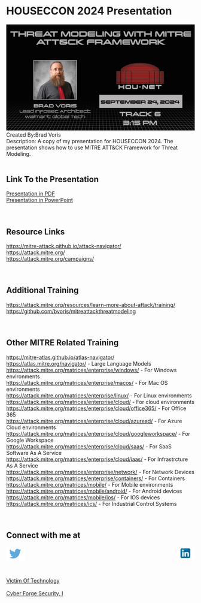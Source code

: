 
# HOUSECCON 2024 Presentation
<IMG SRC="https://github.com/bvoris/houseccon2024presentation/blob/main/flyer.jpg">
Created By:Brad Voris <BR />
Description: A copy of my presentation for HOUSECCON 2024. The presentation shows how to use MITRE ATT&CK Framework for Threat Modeling.
<BR /><BR />

## Link To the Presentation
<a href="https://github.com/bvoris/houseccon2024presentation/raw/main/Brad%20Voris%20-%20MITRE%20Attack%20Framework%20Threat%20Modeling%20Presentation.pdf"> Presentation in PDF </a><BR />
<a href="https://github.com/bvoris/houseccon2024presentation/raw/main/Brad%20Voris%20-%20MITRE%20Attack%20Framework%20Threat%20Modeling%20Presentation.pptx"> Presentation in PowerPoint</a><BR />
<BR /><BR />
## Resource Links
https://mitre-attack.github.io/attack-navigator/<BR />
https://attack.mitre.org/<BR />
https://attack.mitre.org/campaigns/<BR />
<BR /><BR />

## Additional Training
https://attack.mitre.org/resources/learn-more-about-attack/training/<BR />
https://github.com/bvoris/mitreattackthreatmodeling<BR />
<BR /><BR />

## Other MITRE Related Training
https://mitre-atlas.github.io/atlas-navigator/<BR />
https://atlas.mitre.org/navigator/ - Large Language Models<BR />
https://attack.mitre.org/matrices/enterprise/windows/ - For Windows environments<BR />
https://attack.mitre.org/matrices/enterprise/macos/ - For Mac OS environments<BR />
https://attack.mitre.org/matrices/enterprise/linux/ - For Linux environments<BR />
https://attack.mitre.org/matrices/enterprise/cloud/ - For cloud environments<BR />
https://attack.mitre.org/matrices/enterprise/cloud/office365/ - For Office 365<BR />
https://attack.mitre.org/matrices/enterprise/cloud/azuread/ - For Azure Cloud environments<BR />
https://attack.mitre.org/matrices/enterprise/cloud/googleworkspace/ - For Google Workspace<BR />
https://attack.mitre.org/matrices/enterprise/cloud/saas/ - For SaaS Software As A Service<BR />
https://attack.mitre.org/matrices/enterprise/cloud/iaas/ - For Infrastrcture As A Service<BR />
https://attack.mitre.org/matrices/enterprise/network/ - For Network Devices<BR />
https://attack.mitre.org/matrices/enterprise/containers/ - For Containers<BR />
https://attack.mitre.org/matrices/mobile/ - For Mobile environments<BR />
https://attack.mitre.org/matrices/mobile/android/ - For Android devices<BR />
https://attack.mitre.org/matrices/mobile/ios/ - For IOS devices<BR />
https://attack.mitre.org/matrices/ics/ - For Industrial Control Systems<BR />
<BR /><BR />

## Connect with me at

<a href="https://twitter.com/HMInfoSecViking?ref_src=twsrc%5Etfw"><IMG SRC="https://github.com/bvoris/bvoris/blob/master/twitter.jpg" WIDTH=10% HEIGHT=10% ALIGN=LEFT></a>

<a href="https://www.linkedin.com/in/brad-voris" target="_blank"><IMG SRC="https://github.com/bvoris/bvoris/blob/master/linkedin.png" WIDTH=10% HEIGHT=4% ALIGN=RIGHT></a>

<BR /><BR />
<BR /><BR />

<A HREF="https://www.victimoftechnology.com">Victim Of Technology<A />
<BR /><BR />
<A HREF="https://www.cyberforgesecurity.com">Cyber Forge Security, I

